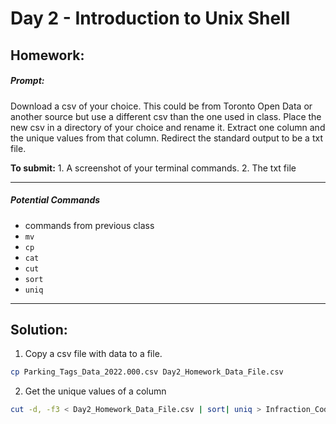# Day 2 - Introduction to Unix Shell

## Homework:

##### **Prompt:**
Download a csv of your choice. This could be from Toronto Open Data or another source but use a different csv than the one used in class. Place the new csv in a directory of your choice and rename it. Extract one column and the unique values from that column. Redirect the standard output to be a txt file.

**To submit:**
    1. A screenshot of your terminal commands.
    2. The txt file

---
##### **Potential Commands**

- commands from previous class
- `mv`
- `cp`
- `cat`
- `cut`
- `sort`
- `uniq`

---

## Solution:

1. Copy a csv file with data to a file.

```bash
cp Parking_Tags_Data_2022.000.csv Day2_Homework_Data_File.csv
```
2. Get the unique values of a column

```bash
cut -d, -f3 < Day2_Homework_Data_File.csv | sort| uniq > Infraction_Codes.txt
```


